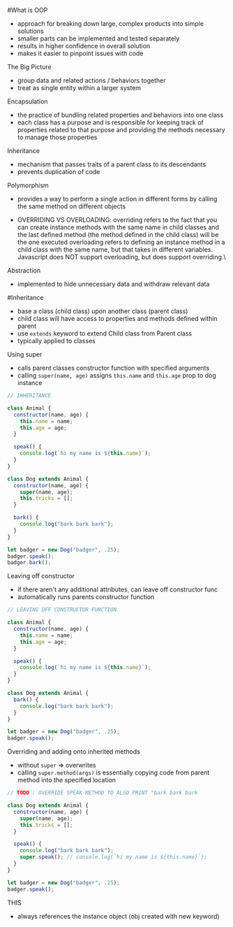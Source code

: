 #What is OOP

- approach for breaking down large, complex products into simple solutions
- smaller parts can be implemented and tested separately
- results in higher confidence in overall solution
- makes it easier to pinpoint issues with code

The Big Picture

- group data and related actions / behaviors together
- treat as single entity within a larger system

Encapsulation

- the practice of bundling related properties and behaviors into
  one class
- each class has a purpose and is responsible for keeping track of
  properties related to that purpose and providing the methods
  necessary to manage those properties

Inheritance

- mechanism that passes traits of a parent class to its descendants
- prevents duplication of code

Polymorphism

- provides a way to perform a single action in different forms by
  calling the same method on different objects

- OVERRIDING VS OVERLOADING:
  overriding refers to the fact that you can create instance methods with the same name in child classes and the last defined method (the method defined in the child class) will be the one executed
  overloading refers to defining an instance method in a child class with the same name, but that takes in different variables. Javascript does NOT support overloading, but does support overriding.\



Abstraction

- implemented to hide unnecessary data and withdraw relevant data

#Inheritance

- base a class (child class) upon another class (parent class)
- child class will have access to properties and methods defined within parent
- use `extends` keyword to extend Child class from Parent class
- typically applied to classes

Using super

- calls parent classes constructor function with specified arguments
- calling `super(name, age)` assigns `this.name` and `this.age` prop to dog instance

```js
// INHERITANCE

class Animal {
  constructor(name, age) {
    this.name = name;
    this.age = age;
  }

  speak() {
    console.log(`hi my name is ${this.name}`);
  }
}

class Dog extends Animal {
  constructor(name, age) {
    super(name, age);
    this.tricks = [];
  }

  bark() {
    console.log("bark bark bark");
  }
}

let badger = new Dog("badger", .25);
badger.speak();
badger.bark();
```

Leaving off constructor

- if there aren't any additional attributes, can leave off constructor func
- automatically runs parents constructor function

```js
// LEAVING OFF CONSTRUCTOR FUNCTION

class Animal {
  constructor(name, age) {
    this.name = name;
    this.age = age;
  }

  speak() {
    console.log(`hi my name is ${this.name}`);
  }
}

class Dog extends Animal {
  bark() {
    console.log("bark bark bark");
  }
}

let badger = new Dog("badger", .25);
badger.speak();
```

Overriding and adding onto inherited methods

- without `super` => overwrites
- calling `super.method(args)` is essentially copying code from parent method into the specified location

```js
// TODO : OVERRIDE SPEAK METHOD TO ALSO PRINT "bark bark bark

class Dog extends Animal {
  constructor(name, age) {
    super(name, age);
    this.tricks = [];
  }

  speak() {
    console.log("bark bark bark");
    super.speak(); // console.log(`hi my name is ${this.name}`);
  }
}

let badger = new Dog("badger", .25);
badger.speak();
```

THIS

- always references the instance object (obj created with new keyword)
